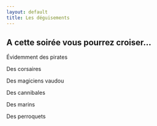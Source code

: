 ```yaml
---
layout: default
title: Les déguisements
---
```


## A cette soirée vous pourrez croiser...

Évidemment des pirates

Des corsaires

Des magiciens vaudou

Des cannibales

Des marins

Des perroquets
